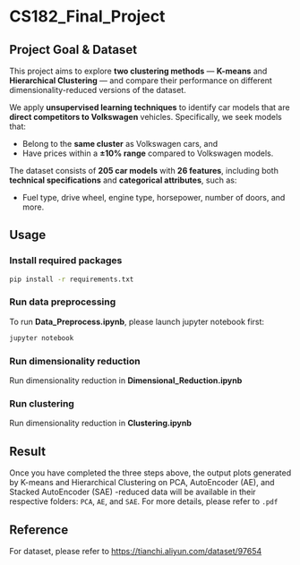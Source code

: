 # CS182_Final_Project



##  Project Goal & Dataset

This project aims to explore **two clustering methods** — **K-means** and **Hierarchical Clustering** — and compare their performance on different dimensionality-reduced versions of the dataset.

We apply **unsupervised learning techniques** to identify car models that are **direct competitors to Volkswagen** vehicles. Specifically, we seek models that:

- Belong to the **same cluster** as Volkswagen cars, and  
- Have prices within a **±10% range** compared to Volkswagen models.

The dataset consists of **205 car models** with **26 features**, including both **technical specifications** and **categorical attributes**, such as:

- Fuel type, drive wheel, engine type, horsepower, number of doors, and more.


## Usage
### Install required packages
```bash
pip install -r requirements.txt
```
### Run data preprocessing
To run **Data_Preprocess.ipynb**, please launch jupyter notebook first:
```bash
jupyter notebook
```

### Run dimensionality reduction
Run dimensionality reduction in **Dimensional_Reduction.ipynb**

### Run clustering
Run dimensionality reduction in **Clustering.ipynb**

## Result
Once you have completed the three steps above, the output plots generated by K-means and Hierarchical Clustering on PCA, AutoEncoder (AE), and Stacked AutoEncoder (SAE) -reduced data will be available in their respective folders: `PCA`, `AE`, and `SAE`. For more details, please refer to `.pdf`

## Reference
For dataset, please refer to https://tianchi.aliyun.com/dataset/97654
